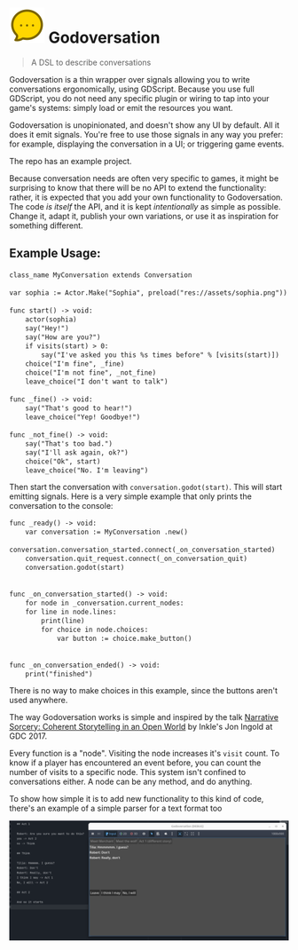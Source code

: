 # ![the Godoversation logo](./src/icon.svg) Godoversation

> A DSL to describe conversations

Godoversation is a thin wrapper over signals allowing you to write conversations ergonomically, using GDScript. Because you use full GDScript, you do not need any specific plugin or wiring to tap into your game's systems: simply load or emit the resources you want.

Godoversation is unopinionated, and doesn't show any UI by default. All it does it emit signals. You're free to use those signals in any way you prefer: for example, displaying the conversation in a UI; or triggering game events.

The repo has an example project.

Because conversation needs are often very specific to games, it might be surprising to know that there will be no API to extend the functionality: rather, it is expected that you add your own functionality to Godoversation. The code _is itself_ the API, and it is kept _intentionally_ as simple as possible. Change it, adapt it, publish your own variations, or use it as inspiration for something different.

## Example Usage:

```gdscript
class_name MyConversation extends Conversation

var sophia := Actor.Make("Sophia", preload("res://assets/sophia.png"))

func start() -> void:
	actor(sophia)
	say("Hey!")
	say("How are you?")
	if visits(start) > 0:
		say("I've asked you this %s times before" % [visits(start)])
	choice("I'm fine", _fine)
	choice("I'm not fine", _not_fine)
	leave_choice("I don't want to talk")

func _fine() -> void:
	say("That's good to hear!")
	leave_choice("Yep! Goodbye!")

func _not_fine() -> void:
	say("That's too bad.")
	say("I'll ask again, ok?")
	choice("Ok", start)
	leave_choice("No. I'm leaving")
```

Then start the conversation with `conversation.godot(start)`. This will start emitting signals. Here is a very simple example that only prints the conversation to the console:

```gdscript
func _ready() -> void:
	var conversation := MyConversation .new()
	conversation.conversation_started.connect(_on_conversation_started)
	conversation.quit_request.connect(_on_conversation_quit)
	conversation.godot(start)


func _on_conversation_started() -> void:
	for node in _conversation.current_nodes:
	for line in node.lines:
		print(line)
		for choice in node.choices:
			var button := choice.make_button()


func _on_conversation_ended() -> void:
	print("finished")
```

There is no way to make choices in this example, since the buttons aren't used anywhere.

The way Godoversation works is simple and inspired by the talk 
[Narrative Sorcery: Coherent Storytelling in an Open World](https://www.youtube.com/watch?v=HZft_U4Fc-U&t=544s) by Inkle's Jon Ingold at GDC 2017.

Every function is a "node". Visiting the node increases it's `visit` count. To know if a player has encountered an event before, you can count the number of visits to a specific node. This system isn't confined to conversations either. A node can be any method, and do anything.

To show how simple it is to add new functionality to this kind of code, there's an example of a simple parser for a text format too

![the Godoversation GUI](./screenshot.png)
